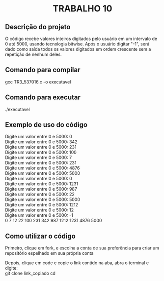 <h1 align="center"> TRABALHO 10 </h1>

<h2> Descrição do projeto </h2>

O código recebe valores inteiros digitados pelo usuário em um intervalo de 0 até 5000, usando tecnologia bitwise. Após o usuário digitar "-1", será dado como saída todos os valores digitados em ordem crescente sem a repetição de nenhum deles.

<h2> Comando para compilar </h2>

gcc TR3_537016.c -o executavel

<h2> Comando para executar </h2>

./executavel

<h2> Exemplo de uso do código </h2>

Digite um valor entre 0 e 5000: 0 <br>
Digite um valor entre 0 e 5000: 342 <br>
Digite um valor entre 0 e 5000: 231 <br>
Digite um valor entre 0 e 5000: 100 <br>
Digite um valor entre 0 e 5000: 7 <br>
Digite um valor entre 0 e 5000: 231 <br>
Digite um valor entre 0 e 5000: 4876 <br>
Digite um valor entre 0 e 5000: 5000 <br>
Digite um valor entre 0 e 5000: 0 <br>
Digite um valor entre 0 e 5000: 1231 <br>
Digite um valor entre 0 e 5000: 987 <br>
Digite um valor entre 0 e 5000: 22 <br>
Digite um valor entre 0 e 5000: 5000 <br>
Digite um valor entre 0 e 5000: 1212 <br>
Digite um valor entre 0 e 5000: 12 <br>
Digite um valor entre 0 e 5000: -1 <br>
0 7 12 22 100 231 342 987 1212 1231 4876 5000 <br>

<h2> Como utilizar o código </h2>

Primeiro, clique em fork, e escolha a conta de sua preferência para criar um repositório espelhado em sua própria conta <br>

Depois, clique em code e copie o link contido na aba, abra o terminal e digite: <br>
git clone link_copiado
cd 

